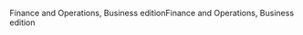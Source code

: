 <span data-ttu-id="254eb-101">Finance and Operations, Business edition</span><span class="sxs-lookup"><span data-stu-id="254eb-101">Finance and Operations, Business edition</span></span>